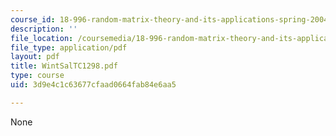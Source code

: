 ```yaml
---
course_id: 18-996-random-matrix-theory-and-its-applications-spring-2004
description: ''
file_location: /coursemedia/18-996-random-matrix-theory-and-its-applications-spring-2004/3d9e4c1c63677cfaad0664fab84e6aa5_WintSalTC1298.pdf
file_type: application/pdf
layout: pdf
title: WintSalTC1298.pdf
type: course
uid: 3d9e4c1c63677cfaad0664fab84e6aa5

---
```

None